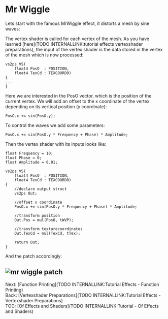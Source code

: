 # Mr Wiggle

Lets start with the famous MrWiggle effect, it distorts a mesh by sine waves:  

The vertex shader is called for each vertex of the mesh. As you have learned [here](TODO INTERNALLINK:tutorial effects vertexshader preparations), the input of the vertex shader is the data stored in the vertex of the mesh which is now processed:  

``` ((lang=hlsl, line=0):  
vs2ps VS(  
    float4 PosO  : POSITION,
    float4 TexCd : TEXCOORD0)
{  
...  
}  

```  

Here we are interested in the PosO vector, which is the position of the current vertex. We will add an offset to the x coordinate of the vertex depending on its vertical position (y coordinate):  

```hlsl  
PosO.x += sin(PosO.y);  

```  

To control the waves we add some parameters:  

```hlsl  
PosO.x += sin(PosO.y * Frequency + Phase) * Amplitude;  

```  
Then the vertex shader with its inputs looks like:  
```hlsl  
float Frequency = 10;  
float Phase = 0;  
float Amplitude = 0.01;  

vs2ps VS(  
    float4 PosO  : POSITION,
    float4 TexCd : TEXCOORD0)
{  
    //declare output struct
    vs2ps Out;
    
    //offset x coordinate
    PosO.x += sin(PosO.y * Frequency + Phase) * Amplitude;

    //transform position
    Out.Pos = mul(PosO, tWVP);
    
    //transform texturecoordinates
    Out.TexCd = mul(TexCd, tTex);

    return Out;
}  

```  
And the patch accordingly:  

![mr wiggle patch](~/img/Basic_2010.11.26-17.09.16.png "mr wiggle patch")   
---  
Next: [Function Printing](TODO INTERNALLINK:Tutorial Effects - Function Printing)  
Back: [Vertexshader Preparations](TODO INTERNALLINK:Tutorial Effects - Vertexshader Preparations)  
TOC: [Of Effects and Shaders](TODO INTERNALLINK:Tutorial - Of Effects and Shaders)  

